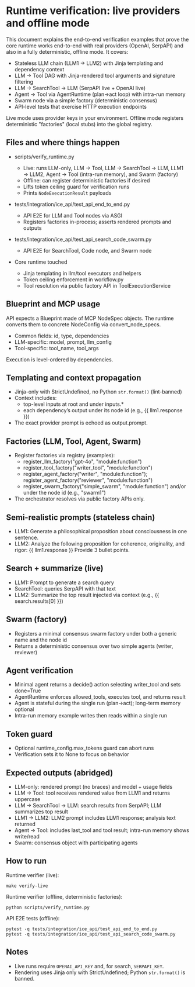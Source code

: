 Runtime verification: live providers and offline mode
=====================================================

This document explains the end-to-end verification examples that prove the core
runtime works end-to-end with real providers (OpenAI, SerpAPI) and also in a
fully deterministic, offline mode. It covers:

- Stateless LLM chain (LLM1 → LLM2) with Jinja templating and dependency context
- LLM → Tool DAG with Jinja-rendered tool arguments and signature filtering
- LLM → SearchTool → LLM (SerpAPI live + OpenAI live)
- Agent → Tool via AgentRuntime (plan→act loop) with intra-run memory
- Swarm node via a simple factory (deterministic consensus)
- API-level tests that exercise HTTP execution endpoints

Live mode uses provider keys in your environment. Offline mode registers
deterministic "factories" (local stubs) into the global registry.


Files and where things happen
-----------------------------

- scripts/verify_runtime.py
  - Live: runs LLM-only, LLM → Tool, LLM → SearchTool → LLM, LLM1 → LLM2,
    Agent → Tool (intra-run memory), and Swarm (factory)
  - Offline: can register deterministic factories if desired
  - Lifts token ceiling guard for verification runs
  - Prints `NodeExecutionResult` payloads

- tests/integration/ice_api/test_api_end_to_end.py
  - API E2E for LLM and Tool nodes via ASGI
  - Registers factories in-process; asserts rendered prompts and outputs

- tests/integration/ice_api/test_api_search_code_swarm.py
  - API E2E for SearchTool, Code node, and Swarm node

- Core runtime touched
  - Jinja templating in llm/tool executors and helpers
  - Token ceiling enforcement in workflow.py
  - Tool resolution via public factory API in ToolExecutionService


Blueprint and MCP usage
-----------------------

API expects a Blueprint made of MCP NodeSpec objects. The runtime converts
them to concrete NodeConfig via convert_node_specs.

- Common fields: id, type, dependencies
- LLM-specific: model, prompt, llm_config
- Tool-specific: tool_name, tool_args

Execution is level-ordered by dependencies.


Templating and context propagation
----------------------------------

- Jinja-only with StrictUndefined, no Python `str.format()` (lint-banned)
- Context includes:
  - top-level inputs at root and under inputs.*
  - each dependency’s output under its node id (e.g., {{ llm1.response }})
- The exact provider prompt is echoed as output.prompt.


Factories (LLM, Tool, Agent, Swarm)
-----------------------------------

- Register factories via registry (examples):
  - register_llm_factory("gpt-4o", "module:function")
  - register_tool_factory("writer_tool", "module:function")
  - register_agent_factory("writer", "module:function"); register_agent_factory("reviewer", "module:function")
  - register_swarm_factory("simple_swarm", "module:function") and/or under the node id (e.g., "swarm1")
- The orchestrator resolves via public factory APIs only.


Semi-realistic prompts (stateless chain)
----------------------------------------

- LLM1: Generate a philosophical proposition about consciousness in one sentence.
- LLM2: Analyze the following proposition for coherence, originality, and rigor:
  {{ llm1.response }}
  Provide 3 bullet points.

Search + summarize (live)
-------------------------
- LLM1: Prompt to generate a search query
- SearchTool: queries SerpAPI with that text
- LLM2: Summarize the top result injected via context (e.g., {{ search.results[0] }})

Swarm (factory)
---------------
- Registers a minimal consensus swarm factory under both a generic name and the node id
- Returns a deterministic consensus over two simple agents (writer, reviewer)


Agent verification
------------------

- Minimal agent returns a decide() action selecting writer_tool and sets done=True
- AgentRuntime enforces allowed_tools, executes tool, and returns result
- Agent is stateful during the single run (plan→act); long-term memory optional
- Intra-run memory example writes then reads within a single run


Token guard
-----------

- Optional runtime_config.max_tokens guard can abort runs
- Verification sets it to None to focus on behavior


Expected outputs (abridged)
---------------------------

- LLM-only: rendered prompt (no braces) and model + usage fields
- LLM → Tool: tool receives rendered value from LLM1 and returns uppercase
- LLM → SearchTool → LLM: search results from SerpAPI; LLM summarizes top result
- LLM1 → LLM2: LLM2 prompt includes LLM1 response; analysis text returned
- Agent → Tool: includes last_tool and tool result; intra-run memory shows write/read
- Swarm: consensus object with participating agents


How to run
----------

Runtime verifier (live):

```
make verify-live
```

Runtime verifier (offline, deterministic factories):

```
python scripts/verify_runtime.py
```

API E2E tests (offline):

```
pytest -q tests/integration/ice_api/test_api_end_to_end.py
pytest -q tests/integration/ice_api/test_api_search_code_swarm.py
```

Notes
-----
- Live runs require `OPENAI_API_KEY` and, for search, `SERPAPI_KEY`.
- Rendering uses Jinja only with StrictUndefined; Python `str.format()` is banned.